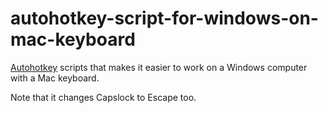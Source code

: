 # autohotkey-script-for-windows-on-mac-keyboard

[Autohotkey](https://github.com/Lexikos/AutoHotkey_L) scripts that makes it easier to work on a Windows computer with a Mac keyboard. 

Note that it changes Capslock to Escape too.
